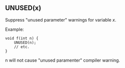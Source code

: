 ## UNUSED(x)

Suppress "unused parameter" warnings for variable *x*.

Example:

	void f(int n) {
		UNUSED(n);
		// etc.
	}

n will not cause "unused paramenter" compiler warning.

